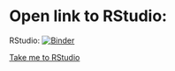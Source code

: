 # Open link to RStudio:
RStudio: [![Binder](http://mybinder.org/badge_logo.svg)](http://mybinder.org/v2/gh/e-schott/RStudio_teaching/master?urlpath=rstudio)

<a href="http://mybinder.org/v2/gh/e-schott/RStudio_teaching/master?urlpath=rstudio" target="_blank">Take me to RStudio</a>
